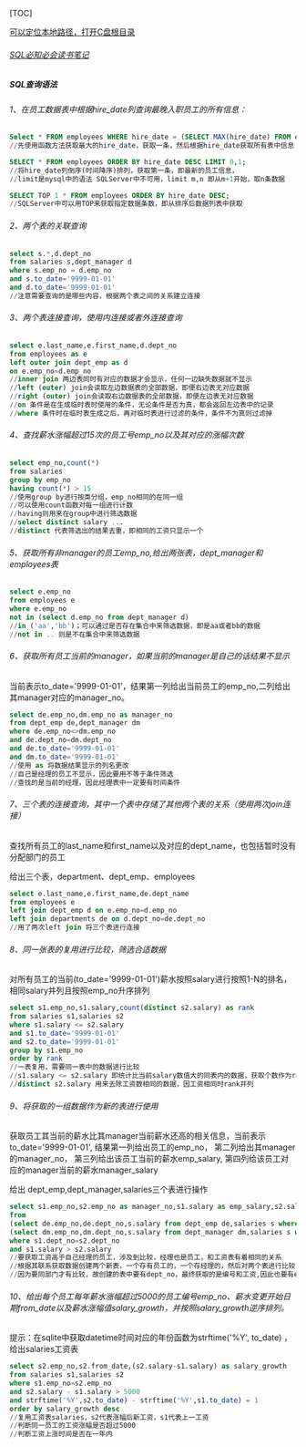 [TOC]

[可以定位本地路径，打开C盘根目录](c:/)

###### [SQL必知必会读书笔记](https://juejin.im/post/5d2335846fb9a07f021a2509)

##### SQL查询语法

###### 1、在员工数据表中根据hire_date列查询最晚入职员工的所有信息：

```sql
Select * FROM employees WHERE hire_date = (SELECT MAX(hire_date) FROM employees);
//先使用函数方法获取最大的hire_date，获取一条，然后根据hire_date获取所有表中信息

SELECT * FROM employees ORDER BY hire_date DESC LIMIT 0,1;
//将hire_date列倒序(时间降序)排列，获取第一条，即最新的员工信息，
//limit是mysql中的语法 SQLServer中不可用，limit m,n 即从m+1开始，取n条数据

SELECT TOP 1 * FROM employees ORDER BY hire_date DESC;
//SQLServer中可以用TOP来获取指定数据条数，即从排序后数据列表中获取
```

###### 2、两个表的关联查询

```sql
select s.*,d.dept_no 
from salaries s,dept_manager d
where s.emp_no = d.emp_no
and s.to_date='9999-01-01'
and d.to_date='9999-01-01'
//注意需要查询的是哪些内容，根据两个表之间的关系建立连接
```

###### 3、两个表连接查询，使用内连接或者外连接查询

```sql
select e.last_name,e.first_name,d.dept_no
from employees as e 
left outer join dept_emp as d
on e.emp_no=d.emp_no
//inner join 两边表同时有对应的数据才会显示，任何一边缺失数据就不显示
//left (outer) join会读取左边数据表的全部数据，即便右边表无对应数据
//right (outer) join会读取右边数据表的全部数据，即便左边表无对应数据
//on 条件是在生成临时表时使用的条件，无论条件是否为真，都会返回左边表中的记录
//where 条件时在临时表生成之后，再对临时表进行过滤的条件，条件不为真则过滤掉
```

###### 4、查找薪水涨幅超过15次的员工号emp_no以及其对应的涨幅次数

```sql
select emp_no,count(*)
from salaries
group by emp_no
having count(*) > 15
//使用group by进行按类分组，emp_no相同的在同一组
//可以使用count函数对每一组进行计数
//having则用来在group中进行筛选数据
//select distinct salary ...
//distinct 代表筛选出的结果去重，即相同的工资只显示一个
```



###### 5、获取所有非manager的员工emp_no,给出两张表，dept_manager和employees表

```sql
select e.emp_no
from employees e
where e.emp_no  
not in (select d.emp_no from dept_manager d)
//in ('aa','bb')；可以通过是否存在集合中来筛选数据，即是aa或者bb的数据
//not in .. 则是不在集合中来筛选数据 
```



###### 6、获取所有员工当前的manager，如果当前的manager是自己的话结果不显示

当前表示to_date='9999-01-01'，结果第一列给出当前员工的emp_no,二列给出其manager对应的manager_no。

```sql
select de.emp_no,dm.emp_no as manager_no
from dept_emp de,dept_manager dm
where de.emp_no<>dm.emp_no
and de.dept_no=dm.dept_no
and de.to_date='9999-01-01'
and dm.to_date='9999-01-01'
//使用 as 将数据结果显示的列名更改
//自己是经理的员工不显示，因此要用不等于条件筛选
//查找的是当前的经理，因此经理表中一定要有时间条件
```



###### 7、三个表的连接查询，其中一个表中存储了其他两个表的关系（使用两次join连接）

查找所有员工的last_name和first_name以及对应的dept_name，也包括暂时没有分配部门的员工

给出三个表，department、dept_emp、employees

```sql
select e.last_name,e.first_name,de.dept_name
from employees e 
left join dept_emp d on e.emp_no=d.emp_no
left join departments de on d.dept_no=de.dept_no
//用了两次left join 将三个表进行连接
```



###### 8、同一张表的复用进行比较，筛选合适数据

对所有员工的当前(to_date='9999-01-01')薪水按照salary进行按照1-N的排名，相同salary并列且按照emp_no升序排列

```sql
select s1.emp_no,s1.salary,count(distinct s2.salary) as rank
from salaries s1,salaries s2
where s1.salary <= s2.salary
and s1.to_date='9999-01-01'
and s2.to_date='9999-01-01'
group by s1.emp_no
order by rank
//一表复用，需要同一表中的数据进行比较
//s1.salary <= s2.salary 即统计比当前salary数值大的同表内的数据，获取个数作为rank
//distinct s2.salary 用来去除工资数相同的数据，因工资相同时rank并列
```



###### 9、将获取的一组数据作为新的表进行使用

获取员工其当前的薪水比其manager当前薪水还高的相关信息，当前表示to_date='9999-01-01',
结果第一列给出员工的emp_no，
第二列给出其manager的manager_no，
第三列给出该员工当前的薪水emp_salary,
第四列给该员工对应的manager当前的薪水manager_salary

给出 dept_emp,dept_manager,salaries三个表进行操作

```sql
select s1.emp_no,s2.emp_no as manager_no,s1.salary as emp_salary,s2.salary as manager_salary
from 
(select de.emp_no,de.dept_no,s.salary from dept_emp de,salaries s where de.emp_no=s.emp_no and s.to_date="9999-01-01") as s1,
(select dm.emp_no,dm.dept_no,s.salary from dept_manager dm,salaries s where dm.emp_no=s.emp_no and s.to_date="9999-01-01") as s2
where s1.dept_no=s2.dept_no
and s1.salary > s2.salary
//要获取工资高于自己经理的员工，涉及到比较，经理也是员工，和工资表有着相同的关系
//根据其联系获取数据创建两个新表，一个存有员工的，一个存经理的，然后对两个表进行比较
//因为要同部门才有比较，故创建的表中要有dept_no，最终获取的是编号和工资,因此也要有emp_no和salary
```



###### 10、给出每个员工每年薪水涨幅超过5000的员工编号emp_no、薪水变更开始日期from_date以及薪水涨幅值salary_growth，并按照salary_growth逆序排列。   

 提示：在sqlite中获取datetime时间对应的年份函数为strftime('%Y', to_date) ，给出salaries工资表

```sql
select s2.emp_no,s2.from_date,(s2.salary-s1.salary) as salary_growth
from salaries s1,salaries s2
where s1.emp_no=s2.emp_no
and s2.salary - s1.salary > 5000
and strftime('%Y',s2.to_date) - strftime('%Y',s1.to_date) = 1
order by salary_growth desc
//复用工资表salaries，s2代表涨幅后新工资，s1代表上一工资
//判断同一员工的工资涨幅是否超过5000
//判断工资上涨时间是否在一年内
```

